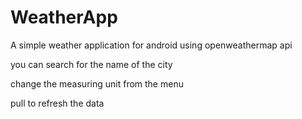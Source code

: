 # WeatherApp
A simple weather application for android using openweathermap api

you can search for the name of the city

change the measuring unit from the menu

pull to refresh the data

